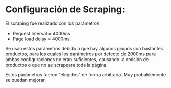 # Configuración de Scraping:
El scraping fue realizado con los parámetros:
- Request Interval = 4000ms
- Page load delay = 4000ms.

Se usan estos parámetros debido a que hay algunos grupos con bastantes productos, para los cuales los parámetros por defecto de 2000ms para ambas configuraciones no eran suficientes, causando la omisión de productos o que no se scrapeara toda la página.

Estos parámetros fueron "elegidos" de forma arbitraria. Muy probablemente se puedan mejorar.